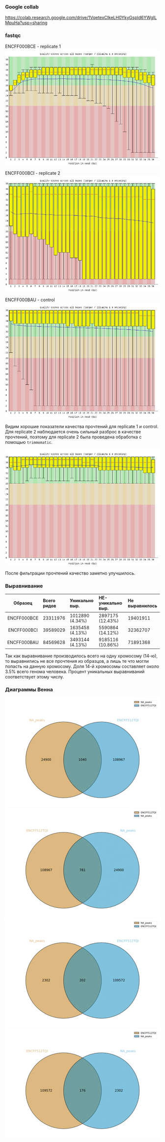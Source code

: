 ### Google collab


https://colab.research.google.com/drive/1VqetexCIkeLH0YkyGspld6YWgILMpuHa?usp=sharing

### fastqc

ENCFF000BCE - replicate 1
![Alt text](/imgs/BCE.png?raw=true "Optional Title")

ENCFF000BCI - replicate 2
![Alt text](/imgs/BCI.png?raw=true "Optional Title")

ENCFF000BAU - control
![Alt text](/imgs/BAU.png?raw=true "Optional Title")

Видим хорошие показатели качества прочтений для replicate 1 и control. Для
replicate 2 наблюдается очень сильный разброс в качестве прочтений, поэтому для
replicate 2 была проведена обработка с помощью `trimmomatic`.

![Alt text](/imgs/BCI_filtered.png?raw=true "Optional Title")

После фильтрации прочтений качество заметно улучшилось.

### Выравнивание

|  Образец    | Всего ридов | Уникально выр.  | НЕ-уникально выр. | Не выравнилось |
|:-----------:|:------------|:----------------|:------------------|:-------------- |
| ENCFF000BCE | 23311976    | 1012890 (4.34%) | 2897175 (12.43%)  | 19401911       |
| ENCFF000BCI | 39589029    | 1635458 (4.13%) | 5590864 (14.12%)  | 32362707       |
| ENCFF000BAU | 84569628    | 3493144 (4.13%) | 9185116 (10.86%)  | 71891368       |

Так как выравнивание производилось всего на одну хромосому (14-ю), то выравнились не все прочтения
из образцов, а лишь те что могли попасть на данную хромосому. Доля 14-й хромосомы составляет около 3.5% всего генома человека. Процент уникальных выравниваний соответствует этому числу.  

### Диаграммы Венна
![Alt text](/imgs/BCE_.png?raw=true "Optional Title")
![Alt text](/imgs/_BCE.png?raw=true "Optional Title")
![Alt text](/imgs/BCI_.png?raw=true "Optional Title")
![Alt text](/imgs/_BCI.png?raw=true "Optional Title")
